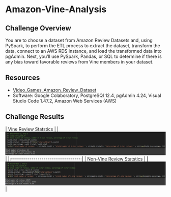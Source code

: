 # Amazon-Vine-Analysis

## Challenge Overview
You are to choose a dataset from Amazon Review Datasets and, using PySpark, to perform the ETL process to extract the dataset, transform the data, connect to an AWS RDS instance, and load the transformed data into pgAdmin. Next, you’ll use PySpark, Pandas, or SQL to determine if there is any bias toward favorable reviews from Vine members in your dataset.

## Resources
- [Video_Games_Amazon_Review_Dataset](https://s3.amazonaws.com/amazon-reviews-pds/tsv/amazon_reviews_us_Video_Games_v1_00.tsv.gz)
- Software: Google Colaboratory, PostgreSQl 12.4, pgAdmin 4.24, Visual Studio Code 1.47.2, Amazon Web Services (AWS)

## Challenge Results

| Vine Review Statstics |
| ![vine_paid](images/vine_paid.png) |
|:----------------------------------:|
| Non-Vine Review Statstics |
| ![vine_unpaid](images/vine_unpaid.png) |